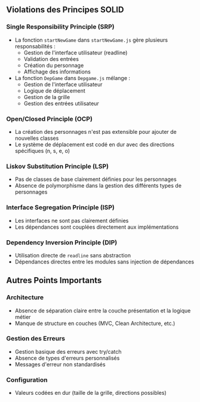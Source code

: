 ## Violations des Principes SOLID

### Single Responsibility Principle (SRP)
- La fonction `startNewGame` dans `startNewGame.js` gère plusieurs responsabilités :
  - Gestion de l'interface utilisateur (readline)
  - Validation des entrées
  - Création du personnage
  - Affichage des informations
- La fonction `DepGame` dans `Depgame.js` mélange :
  - Gestion de l'interface utilisateur
  - Logique de déplacement
  - Gestion de la grille
  - Gestion des entrées utilisateur

### Open/Closed Principle (OCP)
- La création des personnages n'est pas extensible pour ajouter de nouvelles classes
- Le système de déplacement est codé en dur avec des directions spécifiques (n, s, e, o)

### Liskov Substitution Principle (LSP)
- Pas de classes de base clairement définies pour les personnages
- Absence de polymorphisme dans la gestion des différents types de personnages

### Interface Segregation Principle (ISP)
- Les interfaces ne sont pas clairement définies
- Les dépendances sont couplées directement aux implémentations

### Dependency Inversion Principle (DIP)
- Utilisation directe de `readline` sans abstraction
- Dépendances directes entre les modules sans injection de dépendances

## Autres Points Importants

### Architecture
- Absence de séparation claire entre la couche présentation et la logique métier
- Manque de structure en couches (MVC, Clean Architecture, etc.)

### Gestion des Erreurs
- Gestion basique des erreurs avec try/catch
- Absence de types d'erreurs personnalisés
- Messages d'erreur non standardisés

### Configuration
- Valeurs codées en dur (taille de la grille, directions possibles)
